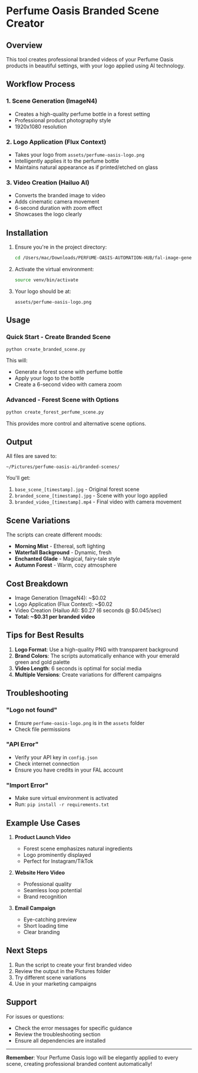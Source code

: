 # Perfume Oasis Branded Scene Creator

## Overview
This tool creates professional branded videos of your Perfume Oasis products in beautiful settings, with your logo applied using AI technology.

## Workflow Process

### 1. **Scene Generation** (ImageN4)
   - Creates a high-quality perfume bottle in a forest setting
   - Professional product photography style
   - 1920x1080 resolution

### 2. **Logo Application** (Flux Context)
   - Takes your logo from `assets/perfume-oasis-logo.png`
   - Intelligently applies it to the perfume bottle
   - Maintains natural appearance as if printed/etched on glass

### 3. **Video Creation** (Hailuo AI)
   - Converts the branded image to video
   - Adds cinematic camera movement
   - 6-second duration with zoom effect
   - Showcases the logo clearly

## Installation

1. Ensure you're in the project directory:
   ```bash
   cd /Users/mac/Downloads/PERFUME-OASIS-AUTOMATION-HUB/fal-image-generator
   ```

2. Activate the virtual environment:
   ```bash
   source venv/bin/activate
   ```

3. Your logo should be at:
   ```
   assets/perfume-oasis-logo.png
   ```

## Usage

### Quick Start - Create Branded Scene
```bash
python create_branded_scene.py
```

This will:
- Generate a forest scene with perfume bottle
- Apply your logo to the bottle
- Create a 6-second video with camera zoom

### Advanced - Forest Scene with Options
```bash
python create_forest_perfume_scene.py
```

This provides more control and alternative scene options.

## Output

All files are saved to:
```
~/Pictures/perfume-oasis-ai/branded-scenes/
```

You'll get:
1. `base_scene_[timestamp].jpg` - Original forest scene
2. `branded_scene_[timestamp].jpg` - Scene with your logo applied
3. `branded_video_[timestamp].mp4` - Final video with camera movement

## Scene Variations

The scripts can create different moods:
- **Morning Mist** - Ethereal, soft lighting
- **Waterfall Background** - Dynamic, fresh
- **Enchanted Glade** - Magical, fairy-tale style
- **Autumn Forest** - Warm, cozy atmosphere

## Cost Breakdown

- Image Generation (ImageN4): ~$0.02
- Logo Application (Flux Context): ~$0.02
- Video Creation (Hailuo AI): $0.27 (6 seconds @ $0.045/sec)
- **Total: ~$0.31 per branded video**

## Tips for Best Results

1. **Logo Format**: Use a high-quality PNG with transparent background
2. **Brand Colors**: The scripts automatically enhance with your emerald green and gold palette
3. **Video Length**: 6 seconds is optimal for social media
4. **Multiple Versions**: Create variations for different campaigns

## Troubleshooting

### "Logo not found"
- Ensure `perfume-oasis-logo.png` is in the `assets` folder
- Check file permissions

### "API Error"
- Verify your API key in `config.json`
- Check internet connection
- Ensure you have credits in your FAL account

### "Import Error"
- Make sure virtual environment is activated
- Run: `pip install -r requirements.txt`

## Example Use Cases

1. **Product Launch Video**
   - Forest scene emphasizes natural ingredients
   - Logo prominently displayed
   - Perfect for Instagram/TikTok

2. **Website Hero Video**
   - Professional quality
   - Seamless loop potential
   - Brand recognition

3. **Email Campaign**
   - Eye-catching preview
   - Short loading time
   - Clear branding

## Next Steps

1. Run the script to create your first branded video
2. Review the output in the Pictures folder
3. Try different scene variations
4. Use in your marketing campaigns

## Support

For issues or questions:
- Check the error messages for specific guidance
- Review the troubleshooting section
- Ensure all dependencies are installed

---

**Remember**: Your Perfume Oasis logo will be elegantly applied to every scene, creating professional branded content automatically!
